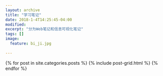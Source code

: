```yaml
---
layout: archive
title: "学习笔记"
date: 2018-1-4T14:25:45-04:00
modified:
excerpt: "分为Web笔记和信息可视化笔记"
tags: []
image: 
  feature: bi_ji.jpg
 
---
```



<div class="tiles">
{% for post in site.categories.posts %}
  {% include post-grid.html %}
{% endfor %}
</div><!-- /.tiles 把所有categories 有 posts 的列出来-->